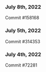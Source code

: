 ### July 8th, 2022

Commit #158168

### July 5th, 2022

Commit #314353


### July 4th, 2022

Commit #72281
